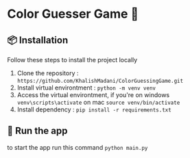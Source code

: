 # Color Guesser Game 🎨

## 📦 Installation

Follow these steps to install the project locally
1. Clone the repository : ```https://github.com/KhalishMadani/ColorGuessingGame.git```
2. Install virtual environtment : ```python -m venv venv```
3. Access the virtual environtment,
    if you're on windows
    ```venv\scripts\activate```
    on mac
    ```source venv/bin/activate```
4. Install dependency : ```pip install -r requirements.txt```

## 🚀 Run the app
to start the app run this command ```python main.py```